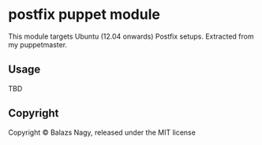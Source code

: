 # postfix puppet module

This module targets Ubuntu (12.04 onwards) Postfix setups. Extracted
from my puppetmaster.

## Usage

TBD

## Copyright

Copyright &copy; Balazs Nagy, released under the MIT license
